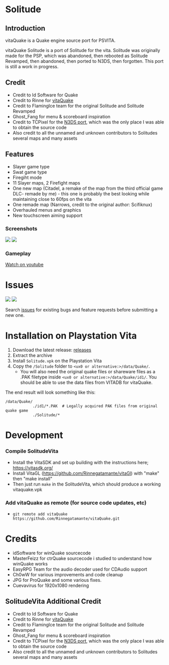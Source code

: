 # Solitude

## Introduction
vitaQuake is a Quake engine source port for PSVITA.

vitaQuake Solitude is a port of Solitude for the vita. Solitude was originally made for the PSP, which was abandoned, then rebooted as Solitude Revamped, then abandoned, then ported to N3DS, then forgotten. This port is still a work in progress.

## Credit
- Credit to Id Software for Quake
- Credit to Rinne for [vitaQuake](https://github.com/Rinnegatamante/vitaQuake)
- Credit to FlamingIce team for the original Solitude and Solitude Revamped
- Ghost_Fang for menu & scoreboard inspiration
- Credit to TCPixel for the [N3DS port](https://github.com/CollinScripter/Revamped3DS), which was the only place I was able to obtain the source code
- Also credit to all the unnamed and unknown contributors to Solitudes several maps and many assets

## Features
- Slayer game type
- Swat game type
- Firegiht mode
- 11 Slayer maps, 2 Firefight maps
 - One new map (Citadel, a remake of the map from the third official game DLC- remade by me) - this one is probably the best looking while maintaining close to 60fps on the vita
 - One remade map (Narrows, credit to the original author: Scifiknux)
- Overhauled menus and graphics
- New touchscreen aiming support

### Screenshots
![](https://github.com/mmccoy37/SolitudeVita/blob/master/files/menu.png)
![](https://github.com/mmccoy37/SolitudeVita/blob/master/files/gameplay.png)
### Gameplay
[Watch on youtube](https://www.youtube.com/watch?v=949wQT5fhPk)

# Issues
![](https://img.shields.io/github/issues-raw/mmccoy37/SolitudeVita) ![](https://img.shields.io/github/issues-closed-raw/mmccoy37/SolitudeVita)

Search [issues](https://github.com/mmccoy37/vitaQuake-Solitude/issues) for existing bugs and feature requests before submitting a new one.

# Installation on Playstation Vita
1. Download the latest release: [releases](https://github.com/mmccoy37/SolitudeVita/releases/)
1. Extract the archive
1. Install ``Solitude.vpk`` on the Playstation Vita
1. Copy the ```/Solitude``` folder to ```<ux0 or alternative:>/data/Quake/```. 
    - You will also need the original quake files or shareware files as a .PAK filetype inside ```<ux0 or alternative:>/data/Quake/id1/```. You should be able to use the data files from VITADB for vitaQuake.


The end result will look something like this:
```
/data/Quake/
            ./id1/*.PAK  # Legally acquired PAK files from original quake game
            ./Solitude/*
```

# Development

### Compile SolitudeVita
- Install the VitaSDK and set up building with the instructions here; https://vitasdk.org/
- Install VitaGL (https://github.com/Rinnegatamante/vitaGl) with "make" then "make install"
- Then just run ``make`` in the SolitudeVita, which should produce a working vitaquake.vpk

### Add vitaQuake as remote (for source code updates, etc)
- ``git remote add vitaQuake https://github.com/Rinnegatamante/vitaQuake.git``

# Credits
- idSoftware for winQuake sourcecode
- MasterFeizz for ctrQuake sourcecode i studied to understand how winQuake works
- EasyRPG Team for the audio decoder used for CDAudio support
- Ch0wW for various improvements and code cleanup
- JPG for ProQuake and some various fixes.
- Cuevavirus for 1920x1080 rendering

## SolitudeVita Additional Credit
- Credit to Id Software for Quake
- Credit to Rinne for [vitaQuake](https://github.com/Rinnegatamante/vitaQuake)
- Credit to FlamingIce team for the original Solitude and Solitude Revamped
- Ghost_Fang for menu & scoreboard inspiration
- Credit to TCPixel for the [N3DS port](https://github.com/CollinScripter/Revamped3DS), which was the only place I was able to obtain the source code
- Also credit to all the unnamed and unknown contributors to Solitudes several maps and many assets